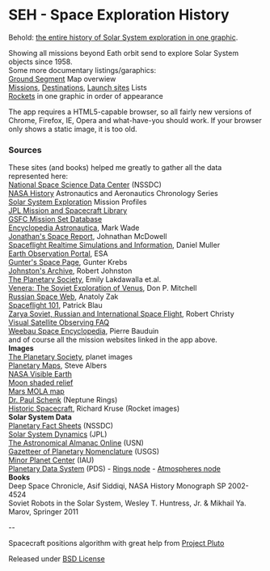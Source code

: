 ﻿# SEH - Space Exploration History  

Behold: [the entire history of Solar System exploration in one graphic](http://ofrohn.github.io/diag.html).  

Showing all missions beyond Eath orbit send to explore Solar System objects since 1958.  
Some more documentary listings/garaphics:  
[Ground Segment](http://ofrohn.github.io/seh-doc/ground-systems.html) Map overwiew  
[Missions](http://ofrohn.github.io/seh-doc/list-missions.html), [Destinations](http://ofrohn.github.io/seh-doc/list-objects.html), [Launch sites](http://ofrohn.github.io/seh-doc/list-lc.html) Lists  
[Rockets](http://ofrohn.github.io/seh-doc/list-lv.html) in one graphic in order of appearance  


The app requires a HTML5-capable browser, so all fairly new versions of Chrome, Firefox, IE, Opera and what-have-you should work. If your browser only shows a static image, it is too old.  

### Sources  

These sites (and books) helped me greatly to gather all the data represented here:  
[National Space Science Data Center](http://nssdc.gsfc.nasa.gov/) (NSSDC)  
[NASA History](http://history.nasa.gov/series95.html) Astronautics and Aeronautics Chronology Series  
[Solar System Exploration](http://solarsystem.nasa.gov/missions/index.cfm) Mission Profiles  
[JPL Mission and Spacecraft Library](http://space.jpl.nasa.gov/msl/)  
[GSFC Mission Set Database](http://msdb.gsfc.nasa.gov/index.shtml)  
[Encyclopedia Astronautica](http://www.astronautix.com/), Mark Wade   
[Jonathan's Space Report](http://planet4589.org/space/), Johnathan McDowell  
[Spaceflight Realtime Simulations and Information](http://www.dmuller.net/spaceflight/index.php), Daniel Muller  
[Earth Observation Portal](http://directory.eoportal.org/web/eoportal/satellite-missions/), ESA  
[Gunter's Space Page](http://space.skyrocket.de/), Gunter Krebs  
[Johnston's Archive](http://www.johnstonsarchive.net/astro/index.html), Robert Johnston  
[The Planetary Society](http://www.planetary.org/explore/space-topics/space-missions/), Emily Lakdawalla et.al.  
[Venera: The Soviet Exploration of Venus](http://www.mentallandscape.com/V_Venus.htm), Don P. Mitchell  
[Russian Space Web](http://www.russianspaceweb.com/spacecraft.html), Anatoly Zak  
[Spaceflight 101](http://www.spaceflight101.com/), Patrick Blau  
[Zarya Soviet, Russian and International Space Flight](http://zarya.info/), Robert Christy  
[Visual Satellite Observing FAQ](http://www.satobs.org/faq.html)  
[Weebau Space Encyclopedia](http://weebau.com/space.htm), Pierre Bauduin  
and of course all the mission websites linked in the app above.  
__Images__  
[The Planetary Society](http://www.planetary.org/explore/space-topics/space-imaging/), planet images  
[Planetary Maps](http://laps.noaa.gov/albers/sos/sos.html), Steve Albers  
[NASA Visible Earth](http://visibleearth.nasa.gov/view.php?id=57752)  
[Moon shaded relief](http://webgis.wr.usgs.gov/pigwad/down/moon_airbrushed_shadedrelief_warp.htm)  
[Mars MOLA map](http://mola.gsfc.nasa.gov/images.html)  
[Dr. Paul Schenk](http://www.lpi.usra.edu/science/schenk/) (Neptune Rings)  
[Historic Spacecraft](http://historicspacecraft.com/), Richard Kruse (Rocket images)  
__Solar System Data__    
[Planetary Fact Sheets](http://nssdc.gsfc.nasa.gov/planetary/planetfact.html) (NSSDC)  
[Solar System Dynamics](http://ssd.jpl.nasa.gov/) (JPL)  
[The Astronomical Almanac Online](http://asa.usno.navy.mil/) (USN)  
[Gazetteer of Planetary Nomenclature](http://planetarynames.wr.usgs.gov/Page/Planets) (USGS)  
[Minor Planet Center](http://www.minorplanetcenter.net/) (IAU)  
[Planetary Data System](http://pds.nasa.gov/) (PDS) - [Rings node](http://pds-rings.seti.org/) - 
[Atmospheres node](http://atmos.pds.nasa.gov/)  
__Books__  
Deep Space Chronicle, Asif Siddiqi, NASA History Monograph SP 2002-4524  
Soviet Robots in the Solar System, Wesley T. Huntress, Jr. & Mikhail Ya. Marov, Springer 2011  
  
--
    
Spacecraft positions algorithm with great help from [Project Pluto](http://www.projectpluto.com/kepler.htm)  
  

Released under [BSD License](LICENSE)